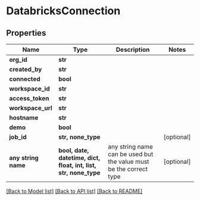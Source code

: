 # DatabricksConnection


## Properties
Name | Type | Description | Notes
------------ | ------------- | ------------- | -------------
**org_id** | **str** |  | 
**created_by** | **str** |  | 
**connected** | **bool** |  | 
**workspace_id** | **str** |  | 
**access_token** | **str** |  | 
**workspace_url** | **str** |  | 
**hostname** | **str** |  | 
**demo** | **bool** |  | 
**job_id** | **str, none_type** |  | [optional] 
**any string name** | **bool, date, datetime, dict, float, int, list, str, none_type** | any string name can be used but the value must be the correct type | [optional]

[[Back to Model list]](../README.md#documentation-for-models) [[Back to API list]](../README.md#documentation-for-api-endpoints) [[Back to README]](../README.md)


